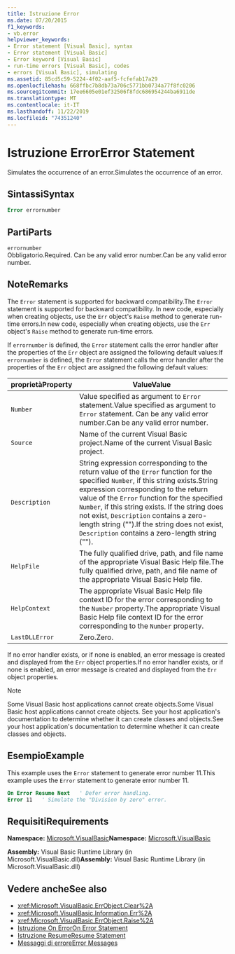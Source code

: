 ```yaml
---
title: Istruzione Error
ms.date: 07/20/2015
f1_keywords:
- vb.error
helpviewer_keywords:
- Error statement [Visual Basic], syntax
- Error statement [Visual Basic]
- Error keyword [Visual Basic]
- run-time errors [Visual Basic], codes
- errors [Visual Basic], simulating
ms.assetid: 85cd5c59-5224-4f02-aaf5-fcfefab17a29
ms.openlocfilehash: 668ffbc7b8db73a706c5771bb0734a77f8fc0206
ms.sourcegitcommit: 17ee6605e01ef32506f8fdc686954244ba6911de
ms.translationtype: MT
ms.contentlocale: it-IT
ms.lasthandoff: 11/22/2019
ms.locfileid: "74351240"
---
```

# <a name="error-statement"></a><span data-ttu-id="57b95-102">Istruzione Error</span><span class="sxs-lookup"><span data-stu-id="57b95-102">Error Statement</span></span>
<span data-ttu-id="57b95-103">Simulates the occurrence of an error.</span><span class="sxs-lookup"><span data-stu-id="57b95-103">Simulates the occurrence of an error.</span></span>  
  
## <a name="syntax"></a><span data-ttu-id="57b95-104">Sintassi</span><span class="sxs-lookup"><span data-stu-id="57b95-104">Syntax</span></span>  
  
```vb  
Error errornumber  
```  
  
## <a name="parts"></a><span data-ttu-id="57b95-105">Parti</span><span class="sxs-lookup"><span data-stu-id="57b95-105">Parts</span></span>  
 `errornumber`  
 <span data-ttu-id="57b95-106">Obbligatorio.</span><span class="sxs-lookup"><span data-stu-id="57b95-106">Required.</span></span> <span data-ttu-id="57b95-107">Can be any valid error number.</span><span class="sxs-lookup"><span data-stu-id="57b95-107">Can be any valid error number.</span></span>  
  
## <a name="remarks"></a><span data-ttu-id="57b95-108">Note</span><span class="sxs-lookup"><span data-stu-id="57b95-108">Remarks</span></span>  
 <span data-ttu-id="57b95-109">The `Error` statement is supported for backward compatibility.</span><span class="sxs-lookup"><span data-stu-id="57b95-109">The `Error` statement is supported for backward compatibility.</span></span> <span data-ttu-id="57b95-110">In new code, especially when creating objects, use the `Err` object's `Raise` method to generate run-time errors.</span><span class="sxs-lookup"><span data-stu-id="57b95-110">In new code, especially when creating objects, use the `Err` object's `Raise` method to generate run-time errors.</span></span>  
  
 <span data-ttu-id="57b95-111">If `errornumber` is defined, the `Error` statement calls the error handler after the properties of the `Err` object are assigned the following default values:</span><span class="sxs-lookup"><span data-stu-id="57b95-111">If `errornumber` is defined, the `Error` statement calls the error handler after the properties of the `Err` object are assigned the following default values:</span></span>  
  
|<span data-ttu-id="57b95-112">proprietà</span><span class="sxs-lookup"><span data-stu-id="57b95-112">Property</span></span>|<span data-ttu-id="57b95-113">Value</span><span class="sxs-lookup"><span data-stu-id="57b95-113">Value</span></span>|  
|--------------|-----------|  
|`Number`|<span data-ttu-id="57b95-114">Value specified as argument to `Error` statement.</span><span class="sxs-lookup"><span data-stu-id="57b95-114">Value specified as argument to `Error` statement.</span></span> <span data-ttu-id="57b95-115">Can be any valid error number.</span><span class="sxs-lookup"><span data-stu-id="57b95-115">Can be any valid error number.</span></span>|  
|`Source`|<span data-ttu-id="57b95-116">Name of the current Visual Basic project.</span><span class="sxs-lookup"><span data-stu-id="57b95-116">Name of the current Visual Basic project.</span></span>|  
|`Description`|<span data-ttu-id="57b95-117">String expression corresponding to the return value of the `Error` function for the specified `Number`, if this string exists.</span><span class="sxs-lookup"><span data-stu-id="57b95-117">String expression corresponding to the return value of the `Error` function for the specified `Number`, if this string exists.</span></span> <span data-ttu-id="57b95-118">If the string does not exist, `Description` contains a zero-length string ("").</span><span class="sxs-lookup"><span data-stu-id="57b95-118">If the string does not exist, `Description` contains a zero-length string ("").</span></span>|  
|`HelpFile`|<span data-ttu-id="57b95-119">The fully qualified drive, path, and file name of the appropriate Visual Basic Help file.</span><span class="sxs-lookup"><span data-stu-id="57b95-119">The fully qualified drive, path, and file name of the appropriate Visual Basic Help file.</span></span>|  
|`HelpContext`|<span data-ttu-id="57b95-120">The appropriate Visual Basic Help file context ID for the error corresponding to the `Number` property.</span><span class="sxs-lookup"><span data-stu-id="57b95-120">The appropriate Visual Basic Help file context ID for the error corresponding to the `Number` property.</span></span>|  
|`LastDLLError`|<span data-ttu-id="57b95-121">Zero.</span><span class="sxs-lookup"><span data-stu-id="57b95-121">Zero.</span></span>|  
  
 <span data-ttu-id="57b95-122">If no error handler exists, or if none is enabled, an error message is created and displayed from the `Err` object properties.</span><span class="sxs-lookup"><span data-stu-id="57b95-122">If no error handler exists, or if none is enabled, an error message is created and displayed from the `Err` object properties.</span></span>  
  
> [!NOTE]
> <span data-ttu-id="57b95-123">Some Visual Basic host applications cannot create objects.</span><span class="sxs-lookup"><span data-stu-id="57b95-123">Some Visual Basic host applications cannot create objects.</span></span> <span data-ttu-id="57b95-124">See your host application's documentation to determine whether it can create classes and objects.</span><span class="sxs-lookup"><span data-stu-id="57b95-124">See your host application's documentation to determine whether it can create classes and objects.</span></span>  
  
## <a name="example"></a><span data-ttu-id="57b95-125">Esempio</span><span class="sxs-lookup"><span data-stu-id="57b95-125">Example</span></span>  
 <span data-ttu-id="57b95-126">This example uses the `Error` statement to generate error number 11.</span><span class="sxs-lookup"><span data-stu-id="57b95-126">This example uses the `Error` statement to generate error number 11.</span></span>  
  
```vb  
On Error Resume Next   ' Defer error handling.  
Error 11   ' Simulate the "Division by zero" error.  
```  
  
## <a name="requirements"></a><span data-ttu-id="57b95-127">Requisiti</span><span class="sxs-lookup"><span data-stu-id="57b95-127">Requirements</span></span>  
 <span data-ttu-id="57b95-128">**Namespace:** [Microsoft.VisualBasic](../../../visual-basic/language-reference/runtime-library-members.md)</span><span class="sxs-lookup"><span data-stu-id="57b95-128">**Namespace:** [Microsoft.VisualBasic](../../../visual-basic/language-reference/runtime-library-members.md)</span></span>  
  
 <span data-ttu-id="57b95-129">**Assembly:** Visual Basic Runtime Library (in Microsoft.VisualBasic.dll)</span><span class="sxs-lookup"><span data-stu-id="57b95-129">**Assembly:** Visual Basic Runtime Library (in Microsoft.VisualBasic.dll)</span></span>  
  
## <a name="see-also"></a><span data-ttu-id="57b95-130">Vedere anche</span><span class="sxs-lookup"><span data-stu-id="57b95-130">See also</span></span>

- <xref:Microsoft.VisualBasic.ErrObject.Clear%2A>
- <xref:Microsoft.VisualBasic.Information.Err%2A>
- <xref:Microsoft.VisualBasic.ErrObject.Raise%2A>
- [<span data-ttu-id="57b95-131">Istruzione On Error</span><span class="sxs-lookup"><span data-stu-id="57b95-131">On Error Statement</span></span>](../../../visual-basic/language-reference/statements/on-error-statement.md)
- [<span data-ttu-id="57b95-132">Istruzione Resume</span><span class="sxs-lookup"><span data-stu-id="57b95-132">Resume Statement</span></span>](../../../visual-basic/language-reference/statements/resume-statement.md)
- [<span data-ttu-id="57b95-133">Messaggi di errore</span><span class="sxs-lookup"><span data-stu-id="57b95-133">Error Messages</span></span>](../../../visual-basic/language-reference/error-messages/index.md)
